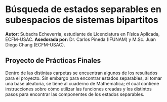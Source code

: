 # Búsqueda de estados separables en subespacios de sistemas bipartitos
**Autor:** Subadra Echeverria, estudiante de Licenciatura en Física Aplicada, ECFM-USAC.
**Asedorada por:** Dr. Carlos Pineda (IFUNAM) y M.Sc. Juan Diego Chang (ECFM-USAC).

## Proyecto de Prácticas Finales
Dentro de las distintas carpetas se encuentran algunos de los resultados para el proyecto. Sin embargo para encontrar estados separables, al tomar una base aleatoria, se tiene al cuaderno de Mathematica; el cual contiene instrucciones sobre cómo utilizar las funciones creadas y los distintos pasos para encontrar las componentes de los estados separables.

